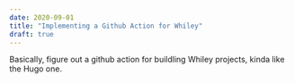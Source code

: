 ```yaml
---
date: 2020-09-01
title: "Implementing a Github Action for Whiley"
draft: true
---
```


Basically, figure out a github action for buildling Whiley projects, kinda like the Hugo one.
